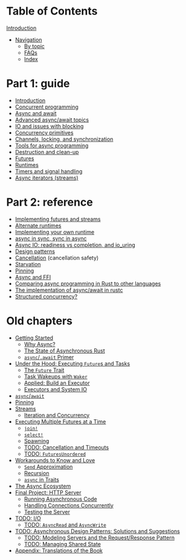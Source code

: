# Table of Contents

[Introduction](intro.md)

- [Navigation]()
  - [By topic]()
  - [FAQs]()
  - [Index]()

# Part 1: guide

- [Introduction](part-guide/intro.md)
- [Concurrent programming](part-guide/concurrency.md)
- [Async and await](part-guide/async-await.md)
- [Advanced async/await topics](part-guide/adv-async-await.md)
- [IO and issues with blocking](part-guide/io.md)
- [Concurrency primitives](part-guide/concurrency-primitives.md)
- [Channels, locking, and synchronization](part-guide/sync.md)
- [Tools for async programming](part-guide/tools.md)
- [Destruction and clean-up](part-guide/dtors.md)
- [Futures](part-guide/futures.md)
- [Runtimes](part-guide/runtimes.md)
- [Timers and signal handling](part-guide/timers-signals.md)
- [Async iterators (streams)](part-guide/streams.md)

# Part 2: reference

- [Implementing futures and streams]()
- [Alternate runtimes]()
- [Implementing your own runtime]()
- [async in sync, sync in async]()
- [Async IO: readiness vs completion, and io_uring]()
- [Design patterns]()
- [Cancellation]() (cancellation safety)
- [Starvation]()
- [Pinning]()
- [Async and FFI]()
- [Comparing async programming in Rust to other languages]()
- [The implementation of async/await in rustc]()
- [Structured concurrency?]()


# Old chapters

- [Getting Started](01_getting_started/01_chapter.md)
  - [Why Async?](01_getting_started/02_why_async.md)
  - [The State of Asynchronous Rust](01_getting_started/03_state_of_async_rust.md)
  - [`async`/`.await` Primer](01_getting_started/04_async_await_primer.md)
- [Under the Hood: Executing `Future`s and Tasks](02_execution/01_chapter.md)
  - [The `Future` Trait](02_execution/02_future.md)
  - [Task Wakeups with `Waker`](02_execution/03_wakeups.md)
  - [Applied: Build an Executor](02_execution/04_executor.md)
  - [Executors and System IO](02_execution/05_io.md)
- [`async`/`await`](03_async_await/01_chapter.md)
- [Pinning](04_pinning/01_chapter.md)
- [Streams](05_streams/01_chapter.md)
  - [Iteration and Concurrency](05_streams/02_iteration_and_concurrency.md)
- [Executing Multiple Futures at a Time](06_multiple_futures/01_chapter.md)
  - [`join!`](06_multiple_futures/02_join.md)
  - [`select!`](06_multiple_futures/03_select.md)
  - [Spawning](06_multiple_futures/04_spawning.md)
  - [TODO: Cancellation and Timeouts]()
  - [TODO: `FuturesUnordered`]()
- [Workarounds to Know and Love](07_workarounds/01_chapter.md)
  - [`Send` Approximation](07_workarounds/03_send_approximation.md)
  - [Recursion](07_workarounds/04_recursion.md)
  - [`async` in Traits](07_workarounds/05_async_in_traits.md)
- [The Async Ecosystem](08_ecosystem/00_chapter.md)
- [Final Project: HTTP Server](09_example/00_intro.md)
  - [Running Asynchronous Code](09_example/01_running_async_code.md)
  - [Handling Connections Concurrently](09_example/02_handling_connections_concurrently.md)
  - [Testing the Server](09_example/03_tests.md)
- [TODO: I/O]()
  - [TODO: `AsyncRead` and `AsyncWrite`]()
- [TODO: Asynchronous Design Patterns: Solutions and Suggestions]()
  - [TODO: Modeling Servers and the Request/Response Pattern]()
  - [TODO: Managing Shared State]()
- [Appendix: Translations of the Book](12_appendix/01_translations.md)

